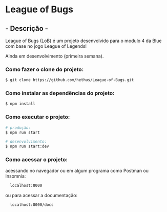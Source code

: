 # League of Bugs

## - Descrição -

League of Bugs (LoB) é um projeto desenvolvido para o modulo 4 da Blue com base no jogo League of Legends!

Ainda em desenvolvimento (primeira semana).

### Como fazer o clone do projeto:

```bash
$ git clone https://github.com/hethus/League-of-Bugs.git
```

### Como instalar as dependências do projeto:

```bash
$ npm install
```

### Como executar o projeto:

```bash
# produção:
$ npm run start

# desenvolvimento:
$ npm run start:dev
```
### Como acessar o projeto:

acessando no navegador ou em algum programa como Postman ou Insomnia:

```bash
  localhost:8000
```
ou para acessar a documentação:

```bash
  localhost:8000/docs
```
